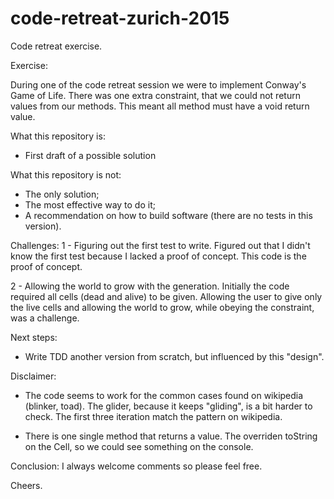 # code-retreat-zurich-2015
Code retreat exercise.

Exercise:

During one of the code retreat session we were to implement Conway's Game of Life.
There was one extra constraint, that we could not return values from our methods. 
This meant all method must have a void return value.

What this repository is:
- First draft of a possible solution

What this repository is not:
- The only solution;
- The most effective way to do it;
- A recommendation on how to build software (there are no tests in this version).

Challenges:
1 - Figuring out the first test to write. Figured out that I didn't know the first test because I lacked a proof of concept.
This code is the proof of concept.

2 - Allowing the world to grow with the generation. Initially the code required all cells (dead and alive) to be given.
Allowing the user to give only the live cells and allowing the world to grow, while obeying the constraint, was a challenge.

Next steps:
- Write TDD another version from scratch, but influenced by this "design".

Disclaimer:
- The code seems to work for the common cases found on wikipedia (blinker, toad). The glider, because it keeps "gliding", is a bit harder to check. The first three iteration match the pattern on wikipedia.

- There is one single method that returns a value. The overriden toString on the Cell, so we could see something on the console.

Conclusion:
I always welcome comments so please feel free.

Cheers.
